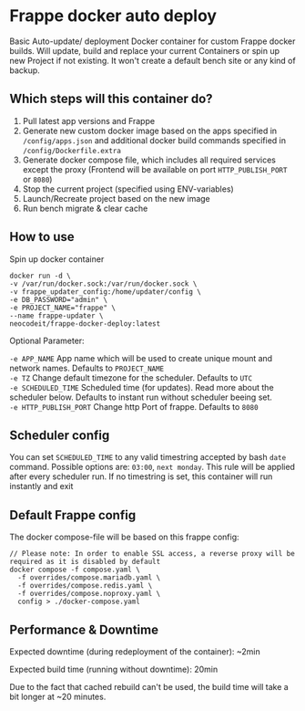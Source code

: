 # Frappe docker auto deploy

Basic Auto-update/ deployment Docker container for custom Frappe docker builds. Will update, build and replace your current Containers or spin up new Project if not existing. It won't create a default bench site or any kind of backup.

## Which steps will this container do?

1. Pull latest app versions and Frappe
2. Generate new custom docker image based on the apps specified in `/config/apps.json` and additional docker build commands specified in `/config/Dockerfile.extra`
3. Generate docker compose file, which includes all required services except the proxy (Frontend will be available on port `HTTP_PUBLISH_PORT` or `8080`)
4. Stop the current project (specified using ENV-variables)
5. Launch/Recreate project based on the new image
6. Run bench migrate & clear cache

## How to use

Spin up docker container

``` 
docker run -d \
-v /var/run/docker.sock:/var/run/docker.sock \
-v frappe_updater_config:/home/updater/config \
-e DB_PASSWORD="admin" \
-e PROJECT_NAME="frappe" \
--name frappe-updater \
neocodeit/frappe-docker-deploy:latest
```

Optional Parameter:

`-e APP_NAME`  App name which will be used to create unique mount and network names. Defaults to `PROJECT_NAME`<br>
`-e TZ`  Change default timezone for the scheduler. Defaults to `UTC`<br>
`-e SCHEDULED_TIME`  Scheduled time (for updates). Read more about the scheduler below. Defaults to instant run without scheduler beeing set.<br>
`-e HTTP_PUBLISH_PORT`  Change http Port of frappe. Defaults to `8080`<br>

## Scheduler config

You can set `SCHEDULED_TIME` to any valid timestring accepted by bash `date` command. Possible options are: `03:00`, `next monday`. This rule will be applied after every scheduler run. If no timestring is set, this container will run instantly and exit

## Default Frappe config

The docker compose-file will be based on this frappe config:

```
// Please note: In order to enable SSL access, a reverse proxy will be required as it is disabled by default
docker compose -f compose.yaml \
  -f overrides/compose.mariadb.yaml \
  -f overrides/compose.redis.yaml \
  -f overrides/compose.noproxy.yaml \
  config > ./docker-compose.yaml
```

## Performance & Downtime

Expected downtime (during redeployment of the container): ~2min

Expected build time (running without downtime): 20min

Due to the fact that cached rebuild can't be used, the build time will take a bit longer at ~20 minutes.
